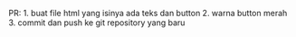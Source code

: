 PR: 1. buat file html yang isinya ada teks dan button
2. warna button merah
3. commit dan push ke git repository yang baru